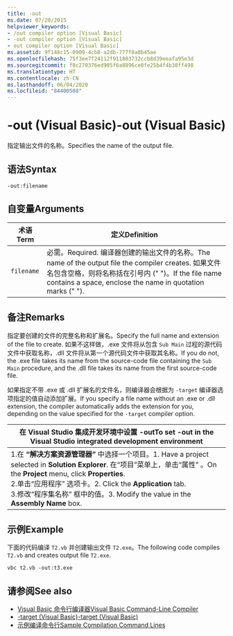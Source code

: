 ```yaml
---
title: -out
ms.date: 07/20/2015
helpviewer_keywords:
- /out compiler option [Visual Basic]
- -out compiler option [Visual Basic]
- out compiler option [Visual Basic]
ms.assetid: 9f148c15-0909-4cb8-a2db-777f8a8b45ae
ms.openlocfilehash: 75f3ee7f24112f911803732ccb8d39eeafa95e3d
ms.sourcegitcommit: f8c270376ed905f6a8896ce0fe25b4f4b38ff498
ms.translationtype: HT
ms.contentlocale: zh-CN
ms.lasthandoff: 06/04/2020
ms.locfileid: "84400508"
---
```

# <a name="-out-visual-basic"></a><span data-ttu-id="92b2d-102">-out (Visual Basic)</span><span class="sxs-lookup"><span data-stu-id="92b2d-102">-out (Visual Basic)</span></span>
<span data-ttu-id="92b2d-103">指定输出文件的名称。</span><span class="sxs-lookup"><span data-stu-id="92b2d-103">Specifies the name of the output file.</span></span>  
  
## <a name="syntax"></a><span data-ttu-id="92b2d-104">语法</span><span class="sxs-lookup"><span data-stu-id="92b2d-104">Syntax</span></span>  
  
```console  
-out:filename  
```  
  
## <a name="arguments"></a><span data-ttu-id="92b2d-105">自变量</span><span class="sxs-lookup"><span data-stu-id="92b2d-105">Arguments</span></span>  
  
|<span data-ttu-id="92b2d-106">术语</span><span class="sxs-lookup"><span data-stu-id="92b2d-106">Term</span></span>|<span data-ttu-id="92b2d-107">定义</span><span class="sxs-lookup"><span data-stu-id="92b2d-107">Definition</span></span>|  
|---|---|  
|`filename`|<span data-ttu-id="92b2d-108">必需。</span><span class="sxs-lookup"><span data-stu-id="92b2d-108">Required.</span></span> <span data-ttu-id="92b2d-109">编译器创建的输出文件的名称。</span><span class="sxs-lookup"><span data-stu-id="92b2d-109">The name of the output file the compiler creates.</span></span> <span data-ttu-id="92b2d-110">如果文件名包含空格，则将名称括在引号内 (" ")。</span><span class="sxs-lookup"><span data-stu-id="92b2d-110">If the file name contains a space, enclose the name in quotation marks (" ").</span></span>|  
  
## <a name="remarks"></a><span data-ttu-id="92b2d-111">备注</span><span class="sxs-lookup"><span data-stu-id="92b2d-111">Remarks</span></span>  
 <span data-ttu-id="92b2d-112">指定要创建的文件的完整名称和扩展名。</span><span class="sxs-lookup"><span data-stu-id="92b2d-112">Specify the full name and extension of the file to create.</span></span> <span data-ttu-id="92b2d-113">如果不这样做，.exe 文件将从包含 `Sub Main` 过程的源代码文件中获取名称，.dll 文件将从第一个源代码文件中获取其名称。</span><span class="sxs-lookup"><span data-stu-id="92b2d-113">If you do not, the .exe file takes its name from the source-code file containing the `Sub Main` procedure, and the .dll file takes its name from the first source-code file.</span></span>  
  
 <span data-ttu-id="92b2d-114">如果指定不带 .exe 或 .dll 扩展名的文件名，则编译器会根据为 `-target` 编译器选项指定的值自动添加扩展。</span><span class="sxs-lookup"><span data-stu-id="92b2d-114">If you specify a file name without an .exe or .dll extension, the compiler automatically adds the extension for you, depending on the value specified for the `-target` compiler option.</span></span>  
  
|<span data-ttu-id="92b2d-115">在 Visual Studio 集成开发环境中设置 -out</span><span class="sxs-lookup"><span data-stu-id="92b2d-115">To set -out in the Visual Studio integrated development environment</span></span>|  
|---|  
|<span data-ttu-id="92b2d-116">1.在 **“解决方案资源管理器”** 中选择一个项目。</span><span class="sxs-lookup"><span data-stu-id="92b2d-116">1.  Have a project selected in **Solution Explorer**.</span></span> <span data-ttu-id="92b2d-117">在“项目”菜单上，单击“属性”   。</span><span class="sxs-lookup"><span data-stu-id="92b2d-117">On the **Project** menu, click **Properties**.</span></span> <br /><span data-ttu-id="92b2d-118">2.单击“应用程序”  选项卡。</span><span class="sxs-lookup"><span data-stu-id="92b2d-118">2.  Click the **Application** tab.</span></span><br /><span data-ttu-id="92b2d-119">3.修改“程序集名称”  框中的值。</span><span class="sxs-lookup"><span data-stu-id="92b2d-119">3.  Modify the value in the **Assembly Name** box.</span></span>|  
  
## <a name="example"></a><span data-ttu-id="92b2d-120">示例</span><span class="sxs-lookup"><span data-stu-id="92b2d-120">Example</span></span>  
 <span data-ttu-id="92b2d-121">下面的代码编译 `T2.vb` 并创建输出文件 `T2.exe`。</span><span class="sxs-lookup"><span data-stu-id="92b2d-121">The following code compiles `T2.vb` and creates output file `T2.exe`.</span></span>  
  
```console
vbc t2.vb -out:t3.exe  
```  
  
## <a name="see-also"></a><span data-ttu-id="92b2d-122">请参阅</span><span class="sxs-lookup"><span data-stu-id="92b2d-122">See also</span></span>

- [<span data-ttu-id="92b2d-123">Visual Basic 命令行编译器</span><span class="sxs-lookup"><span data-stu-id="92b2d-123">Visual Basic Command-Line Compiler</span></span>](index.md)
- [<span data-ttu-id="92b2d-124">-target (Visual Basic)</span><span class="sxs-lookup"><span data-stu-id="92b2d-124">-target (Visual Basic)</span></span>](target.md)
- [<span data-ttu-id="92b2d-125">示例编译命令行</span><span class="sxs-lookup"><span data-stu-id="92b2d-125">Sample Compilation Command Lines</span></span>](sample-compilation-command-lines.md)
